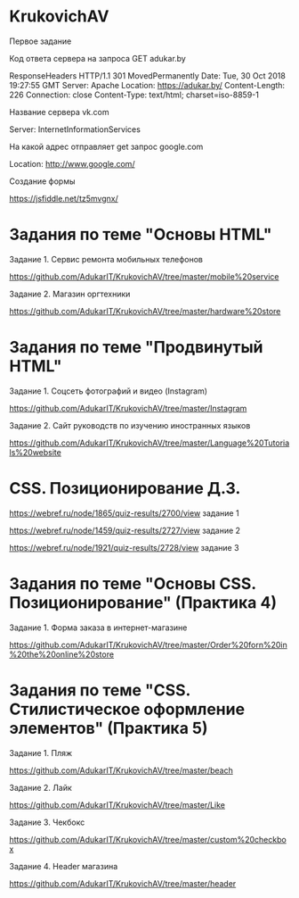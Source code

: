 # KrukovichAV

Первое задание

Код ответа сервера на запроса GET adukar.by

ResponseHeaders HTTP/1.1 301 MovedPermanently Date: Tue, 30 Oct 2018 19:27:55 GMT Server: Apache Location: https://adukar.by/ Content-Length: 226 Connection: close Content-Type: text/html; charset=iso-8859-1

Название сервера vk.com

Server: InternetInformationServices

На какой адрес отправляет get запрос google.com

Location: http://www.google.com/

Создание формы

https://jsfiddle.net/tz5mvgnx/

# Задания по теме "Основы HTML"

Задание 1. Сервис ремонта мобильных телефонов

https://github.com/AdukarIT/KrukovichAV/tree/master/mobile%20service

Задание 2. Магазин оргтехники

https://github.com/AdukarIT/KrukovichAV/tree/master/hardware%20store

# Задания по теме "Продвинутый HTML"

Задание 1. Соцсеть фотографий и видео (Instagram)

https://github.com/AdukarIT/KrukovichAV/tree/master/Instagram

Задание 2. Сайт руководств по изучению иностранных языков

https://github.com/AdukarIT/KrukovichAV/tree/master/Language%20Tutorials%20website

# CSS. Позиционирование Д.З.

https://webref.ru/node/1865/quiz-results/2700/view задание 1

https://webref.ru/node/1459/quiz-results/2727/view задание 2

https://webref.ru/node/1921/quiz-results/2728/view задание 3

# Задания по теме "Основы CSS. Позиционирование" (Практика 4)

Задание 1. Форма заказа в интернет-магазине

https://github.com/AdukarIT/KrukovichAV/tree/master/Order%20forn%20in%20the%20online%20store

# Задания по теме "CSS. Стилистическое оформление элементов" (Практика 5)

Задание 1. Пляж

https://github.com/AdukarIT/KrukovichAV/tree/master/beach

Задание 2. Лайк

https://github.com/AdukarIT/KrukovichAV/tree/master/Like

Задание 3. Чекбокс

https://github.com/AdukarIT/KrukovichAV/tree/master/custom%20checkbox

Задание 4. Header магазина

https://github.com/AdukarIT/KrukovichAV/tree/master/header
